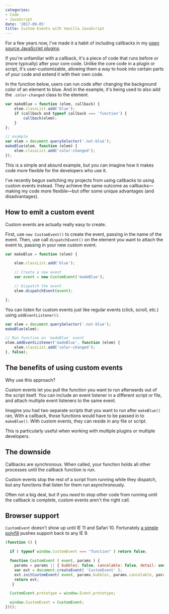 ```yaml
---
categories:
- Code
- JavaScript
date: '2017-09-05'
title: Custom Events with Vanilla JavaScript
---
```


For a few years now, I've made it a habit of including callbacks in my [open source JavaScript plugins](https://gomakethings.com/open-source/).

If you're unfamiliar with a callback, it's a piece of code that runs before or (more typically) after your core code. Unlike the core code in a plugin or script, it's user-customizable, allowing them a way to hook into certain parts of your code and extend it with their own code.

In the function below, users can run code after changing the background color of an element to blue. And in the example, it's being used to also add the `.color-changed` class to the element.

```javascript
var makeBlue = function (elem, callback) {
    elem.classList.add('blue');
    if (callback and typeof callback === 'function') {
        callback(elem);
    }
};

// example
var elem = document.querySelector('.not-blue');
makeBlue(elem, function (elem) {
    elem.classList.add('color-changed');
});
```

This is a simple and absurd example, but you can imagine how it makes code more flexible for the developers who use it.

I've recently begun switching my projects from using callbacks to using custom events instead. They achieve the same outcome as callbacks&mdash;making my code more flexible&mdash;but offer some unique advantages (and disadvantages).

## How to emit a custom event

Custom events are actually really easy to create.

First, use `new CustomEvent()` to create the event, passing in the name of the event. Then, use call `dispatchEvent()` on the element you want to attach the event to, passing in your new custom event.

```javascript
var makeBlue = function (elem) {

    elem.classList.add('blue');

    // Create a new event
    var event = new CustomEvent('madeBlue');

    // Dispatch the event
    elem.dispatchEvent(event);

};
```

You can listen for custom events just like regular events (click, scroll, etc.) using `addEventListener()`.

```javascript
var elem = document.querySelector('.not-blue');
makeBlue(elem);

// Run function on `madeBlue` event
elem.addEventListener('madeBlue', function (elem) {
    elem.classList.add('color-changed');
}, false);
```

## The benefits of using custom events

Why use this approach?

Custom events let you pull the function you want to run afterwards out of the script itself. You can include an event listener in a different script or file, and attach multiple event listeners to the same event.

Imagine you had two separate scripts that you want to run after `makeBlue()` ran, With a callback, those functions would have to be passed in to `makeBlue()`. With custom events, they can reside in any file or script.

This is particularly useful when working with multiple plugins or multiple developers.

## The downside

Callbacks are synchronous. When called, your function holds all other processes until the callback function is run.

Custom events stop the rest of a script from running while they dispatch, but any functions that listen for them run asynchronously.

Often not a big deal, but if you *need* to stop other code from running until the callback is complete, custom events aren't the right call.

## Browser support

`CustomEvent` doesn't show up until IE 11 and Safari 10. Fortunately [a simple polyfill](https://developer.mozilla.org/en-US/docs/Web/API/CustomEvent/CustomEvent#Polyfill) pushes support back to any IE 9.

```javascript
(function () {

  if ( typeof window.CustomEvent === "function" ) return false;

  function CustomEvent ( event, params ) {
    params = params || { bubbles: false, cancelable: false, detail: undefined };
    var evt = document.createEvent( 'CustomEvent' );
    evt.initCustomEvent( event, params.bubbles, params.cancelable, params.detail );
    return evt;
   }

  CustomEvent.prototype = window.Event.prototype;

  window.CustomEvent = CustomEvent;
})();
```